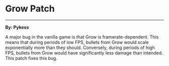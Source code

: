 # Grow Patch
------------


**By: Pykess**


A major bug in the vanilla game is that Grow is framerate-dependent. This means that during periods of low FPS, bullets from Grow would scale exponentially more than they should. Conversely, during periods of high FPS, bullets from Grow would have significantly less damage than intended. This patch fixes this bug.
